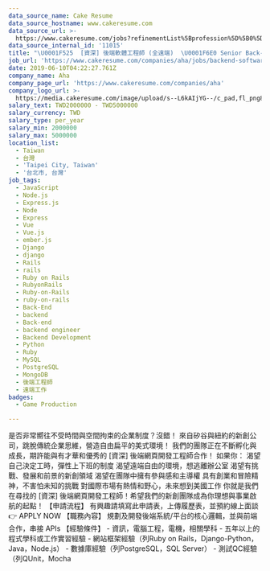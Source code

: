 ```yaml
---
data_source_name: Cake Resume
data_source_hostname: www.cakeresume.com
data_source_url: >-
  https://www.cakeresume.com/jobs?refinementList%5Bprofession%5D%5B0%5D=game-production&range%5Bsalary_range%5D%5Bmin%5D=1000000
data_source_internal_id: '11015'
title: "\U0001F525  [資深] 後端軟體工程師 (全遠端)  \U0001F6E0 Senior Back-End Engineer (Remote) \U0001F680"
job_url: 'https://www.cakeresume.com/companies/aha/jobs/backend-software-engineer-43ce76'
date: 2019-06-10T04:22:27.761Z
company_name: Aha
company_page_url: 'https://www.cakeresume.com/companies/aha'
company_logo_url: >-
  https://media.cakeresume.com/image/upload/s--L6kAIjYG--/c_pad,fl_png8,h_200,w_200/v1647593128/bpcgzmpercnwqu9xorou.png
salary_text: TWD2000000 - TWD5000000
salary_currency: TWD
salary_type: per_year
salary_min: 2000000
salary_max: 5000000
location_list:
  - Taiwan
  - 台灣
  - 'Taipei City, Taiwan'
  - '台北市, 台灣'
job_tags:
  - JavaScript
  - Node.js
  - Express.js
  - Node
  - Express
  - Vue
  - Vue.js
  - ember.js
  - Django
  - django
  - Rails
  - rails
  - Ruby on Rails
  - RubyonRails
  - Ruby-on-Rails
  - ruby-on-rails
  - Back-End
  - backend
  - Back-end
  - backend engineer
  - Backend Development
  - Python
  - Ruby
  - MySQL
  - PostgreSQL
  - MongoDB
  - 後端工程師
  - 遠端工作
badges:
  - Game Production

---
```


是否非常嚮往不受時間與空間拘束的企業制度？沒錯！ 來自矽谷與紐約的新創公司，跳脫傳統企業思維，營造自由扁平的美式環境！ 我們的團隊正在不斷孵化與成長，期許能與有才華和優秀的 [資深] 後端網頁開發工程師合作！ 如果你： 渴望自己決定工時，彈性上下班的制度 渴望遠端自由的環境，想逃離辦公室 渴望有挑戰、發展和前景的新創領域 渴望在團隊中擁有參與感和主導權 具有創業和冒險精神，不害怕未知的挑戰 對國際市場有熱情和野心，未來想到美國工作 你就是我們在尋找的 [資深] 後端網頁開發工程師！希望我們的新創團隊成為你理想與事業啟航的起點！ 【申請流程】 有興趣請填寫此申請表，上傳履歷表，並預約線上面談 👉 APPLY NOW 【職務內容】 規劃及開發後端系統/平台的核心邏輯，並與前端合作，串接 APIs 【經驗條件】 - 資訊，電腦工程，電機，相關學科 - 五年以上的程式學科或工作實習經驗 - 網站框架經驗（列Ruby on Rails，Django-Python，Java，Node.js） - 數據庫經驗（列PostgreSQL，SQL Server） - 測試QC經驗（列QUnit，Mocha